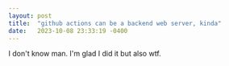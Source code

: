 ```yaml
---
layout: post
title:  "github actions can be a backend web server, kinda"
date:   2023-10-08 23:33:19 -0400
---
```


I don't know man. I'm glad I did it but also wtf.